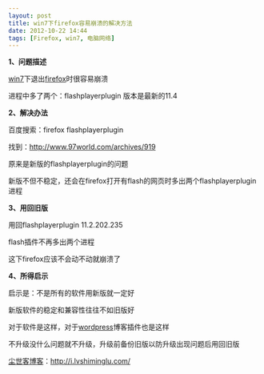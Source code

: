 ```yaml
---
layout: post
title: win7下firefox容易崩溃的解决方法
date: 2012-10-22 14:44
tags: [Firefox, win7, 电脑网络]
---
```

<strong>1、问题描述</strong>

<a href="http://i.lvshiminglu.com/tag/win7">win7</a>下退出<a href="http://i.lvshiminglu.com/tag/firefox">firefox</a>时很容易崩溃

进程中多了两个：flashplayerplugin 版本是最新的11.4

<strong>2、解决办法</strong>

百度搜索：firefox flashplayerplugin

找到：<a href="http://www.97world.com/archives/919" target="_blank">http://www.97world.com/archives/919</a>

原来是新版的flashplayerplugin的问题

新版不但不稳定，还会在firefox打开有flash的网页时多出两个flashplayerplugin进程

<strong>3、用回旧版</strong>

用回flashplayerplugin 11.2.202.235

flash插件不再多出两个进程

这下firefox应该不会动不动就崩溃了

<strong>4、所得启示</strong>

启示是：不是所有的软件用新版就一定好

新版软件的稳定和兼容性往往不如旧版好

对于软件是这样，对于<a href="http://i.lvshiminglu.com/tag/wordpress" target="_blank">wordpress</a>博客插件也是这样

不升级没什么问题就不升级，升级前备份旧版以防升级出现问题后用回旧版

<a href="http://i.lvshiminglu.com/">尘世客博客</a>：<a href="http://i.lvshiminglu.com/">http://i.lvshiminglu.com/</a>

